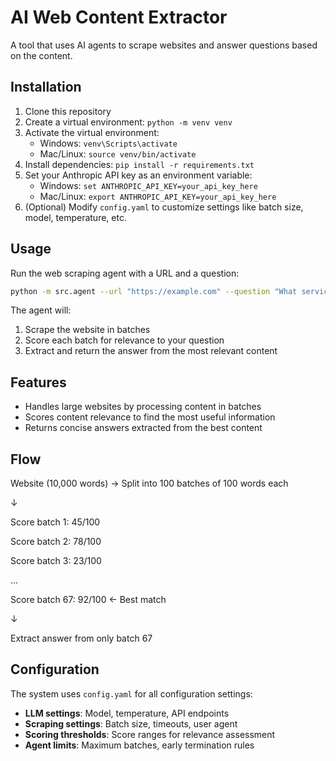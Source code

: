 # AI Web Content Extractor

A tool that uses AI agents to scrape websites and answer questions based on the content.

## Installation

1. Clone this repository
2. Create a virtual environment: `python -m venv venv`
3. Activate the virtual environment:
   - Windows: `venv\Scripts\activate`
   - Mac/Linux: `source venv/bin/activate`
4. Install dependencies: `pip install -r requirements.txt`
5. Set your Anthropic API key as an environment variable:
   - Windows: `set ANTHROPIC_API_KEY=your_api_key_here`
   - Mac/Linux: `export ANTHROPIC_API_KEY=your_api_key_here`
6. (Optional) Modify `config.yaml` to customize settings like batch size, model, temperature, etc.

## Usage

Run the web scraping agent with a URL and a question:

```bash
python -m src.agent --url "https://example.com" --question "What services does this company offer?"
```

The agent will:
1. Scrape the website in batches
2. Score each batch for relevance to your question
3. Extract and return the answer from the most relevant content

## Features

- Handles large websites by processing content in batches
- Scores content relevance to find the most useful information
- Returns concise answers extracted from the best content

## Flow

Website (10,000 words) → Split into 100 batches of 100 words each

↓

Score batch 1: 45/100

Score batch 2: 78/100

Score batch 3: 23/100

...

Score batch 67: 92/100 ← Best match

↓

Extract answer from only batch 67

## Configuration

The system uses `config.yaml` for all configuration settings:

- **LLM settings**: Model, temperature, API endpoints
- **Scraping settings**: Batch size, timeouts, user agent
- **Scoring thresholds**: Score ranges for relevance assessment
- **Agent limits**: Maximum batches, early termination rules